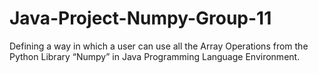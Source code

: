 # Java-Project-Numpy-Group-11
Defining a way in which a user can use all the Array Operations from the Python Library “Numpy” in Java Programming Language Environment.

